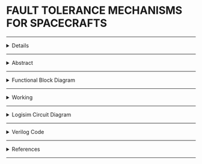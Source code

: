 #  FAULT TOLERANCE MECHANISMS FOR SPACECRAFTS

---

<details>
  
  ## Team Details

- **Semester**: 3rd Sem B. Tech. CSE
- **Section**: S2
- **Team ID**: 11

### Team Members:
1. **Aalima Khan**, Roll No: 231CS201, [Email](mailto:aalimakhan.231cs217@nitk.edu.in)
2. **Basitha Sadipirala**, Roll No: 231CS251, [Email](mailto:basithasadipirala.231cs251@nitk.edu.in)
3. **Bukke Lahari**, Roll No: 231CS217, [Email](mailto:laharinaik.231cs217@nitk.edu.in)

  
  
</details>

---

<details>
  <summary>Abstract</summary>
  
  ![Abstract](https://github.com/Lahari-Naik/S2-TEAM_11-MINIPROJECT/blob/main/S-2-T-11-ABSTRACT.pdf) 
  
</details>

---

<details>
  <summary>Functional Block Diagram</summary>
  
  
  
  ![Functional Block Diagram](https://github.com/Lahari-Naik/S2-TEAM_11-MINIPROJECT/blob/main/hello.drawio.png) 
  

  
</details>

---

<details>
  <summary>Working</summary>
  
  details
  
</details>

---

<details>
  <summary>Logisim Circuit Diagram</summary>
  
  
  
  ![Logisim Final Circuit Diagram](https://github.com/Lahari-Naik/S2-TEAM_11-MINIPROJECT/blob/main/final.png)
  
  - [Download LFSR Circuit](https://github.com/Lahari-Naik/S2-TEAM_11-MINIPROJECT/blob/main/LFSR1.circ)
  - [Download Level 1 Circuit](https://github.com/Lahari-Naik/S2-TEAM_11-MINIPROJECT/blob/main/level1copy.circ)
  - [Download Level 2 Circuit](https://github.com/Lahari-Naik/S2-TEAM_11-MINIPROJECT/blob/main/level2.circ)
  - [Download Level3 Circuit](https://github.com/Lahari-Naik/S2-TEAM_11-MINIPROJECT/blob/main/level3.circ)
  - [Download Logisim Final Circuit](https://github.com/Lahari-Naik/S2-TEAM_11-MINIPROJECT/blob/main/COMPILE2.circ)
  
</details>

---

<details>
  <summary>Verilog Code</summary>
 [View Verilog Code](path-to-your-verilog-file.v)

</details>

---
 <details> <summary>References</summary>


- [Link 1](https://ntrs.nasa.gov/api/citations/20210020739/downloads/FinalCopy.pdf)
- [Link 2](https://www.isro.gov.in/spacesciexp.html)
- [Link 3](https://ggn.dronacharya.info/ITDept/Downloads/QuestionBank/Odd/III%20sem/Section-A/digital-electronics_2.pdf)


</details>

---



  

